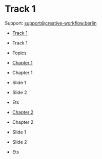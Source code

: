 # Track 1

Support: [support@creative-workflow.berlin](mailto:support@creative-workflow.berlin)

  - [Track 1](./00_index) 
  - Track 1
  - Topics

  - [Chapter 1](./01_chapter_1) 
  - Chapter 1
  - Slide 1
  - Slide 2
  - Ets

  - [Chapter 2](./01_chapter_2) 
  - Chapter 2
  - Slide 1
  - Slide 2
  - Ets

